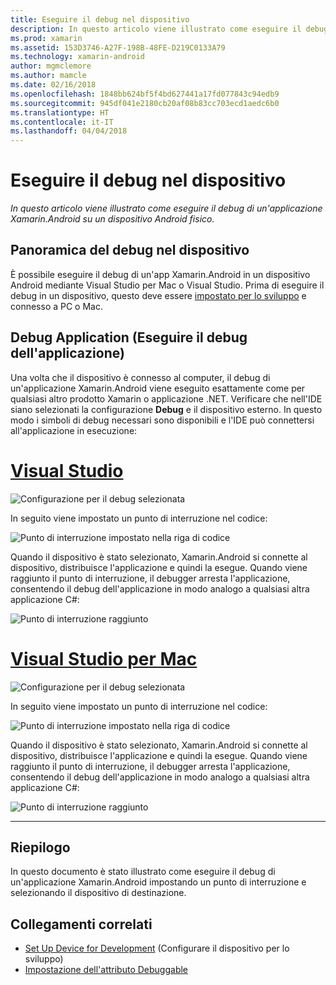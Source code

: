 ```yaml
---
title: Eseguire il debug nel dispositivo
description: In questo articolo viene illustrato come eseguire il debug di un'applicazione Xamarin.Android su un dispositivo Android fisico.
ms.prod: xamarin
ms.assetid: 153D3746-A27F-198B-48FE-D219C0133A79
ms.technology: xamarin-android
author: mgmclemore
ms.author: mamcle
ms.date: 02/16/2018
ms.openlocfilehash: 1848bb624bf5f4bd627441a17fd077843c94edb9
ms.sourcegitcommit: 945df041e2180cb20af08b83cc703ecd1aedc6b0
ms.translationtype: HT
ms.contentlocale: it-IT
ms.lasthandoff: 04/04/2018
---
```

# <a name="debug-on-device"></a>Eseguire il debug nel dispositivo

_In questo articolo viene illustrato come eseguire il debug di un'applicazione Xamarin.Android su un dispositivo Android fisico._

## <a name="debug-on-device-overview"></a>Panoramica del debug nel dispositivo

È possibile eseguire il debug di un'app Xamarin.Android in un dispositivo Android mediante Visual Studio per Mac o Visual Studio. Prima di eseguire il debug in un dispositivo, questo deve essere [impostato per lo sviluppo](~/android/get-started/installation/set-up-device-for-development.md) e connesso a PC o Mac.


## <a name="debug-application"></a>Debug Application (Eseguire il debug dell'applicazione)

Una volta che il dispositivo è connesso al computer, il debug di un'applicazione Xamarin.Android viene eseguito esattamente come per qualsiasi altro prodotto Xamarin o applicazione .NET. Verificare che nell'IDE siano selezionati la configurazione **Debug** e il dispositivo esterno. In questo modo i simboli di debug necessari sono disponibili e l'IDE può connettersi all'applicazione in esecuzione: 

# <a name="visual-studiotabvswin"></a>[Visual Studio](#tab/vswin)

![Configurazione per il debug selezionata](debug-on-device-images/image1-vs.png)

In seguito viene impostato un punto di interruzione nel codice:

![Punto di interruzione impostato nella riga di codice](debug-on-device-images/image2-vs.png)

Quando il dispositivo è stato selezionato, Xamarin.Android si connette al dispositivo, distribuisce l'applicazione e quindi la esegue. Quando viene raggiunto il punto di interruzione, il debugger arresta l'applicazione, consentendo il debug dell'applicazione in modo analogo a qualsiasi altra applicazione C#: 

![Punto di interruzione raggiunto](debug-on-device-images/image3-vs.png)

# <a name="visual-studio-for-mactabvsmac"></a>[Visual Studio per Mac](#tab/vsmac)

![Configurazione per il debug selezionata](debug-on-device-images/image1-xs.png)

In seguito viene impostato un punto di interruzione nel codice:

![Punto di interruzione impostato nella riga di codice](debug-on-device-images/image2-xs.png)

Quando il dispositivo è stato selezionato, Xamarin.Android si connette al dispositivo, distribuisce l'applicazione e quindi la esegue. Quando viene raggiunto il punto di interruzione, il debugger arresta l'applicazione, consentendo il debug dell'applicazione in modo analogo a qualsiasi altra applicazione C#: 

![Punto di interruzione raggiunto](debug-on-device-images/image3-xs.png)

-----



## <a name="summary"></a>Riepilogo

In questo documento è stato illustrato come eseguire il debug di un'applicazione Xamarin.Android impostando un punto di interruzione e selezionando il dispositivo di destinazione.


## <a name="related-links"></a>Collegamenti correlati

- [Set Up Device for Development](~/android/get-started/installation/set-up-device-for-development.md) (Configurare il dispositivo per lo sviluppo)
- [Impostazione dell'attributo Debuggable](~/android/deploy-test/debuggable-attribute.md)
